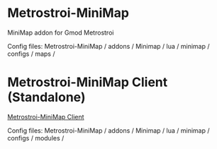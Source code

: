 # Metrostroi-MiniMap
MiniMap addon for Gmod Metrostroi

Config files:
Metrostroi-MiniMap / addons / Minimap / lua / minimap / configs / maps /

# Metrostroi-MiniMap Client (Standalone)
[Metrostroi-MiniMap Client](http://onlynoob.github.io/)

Config files:
Metrostroi-MiniMap / addons / Minimap / lua / minimap / configs / modules /

